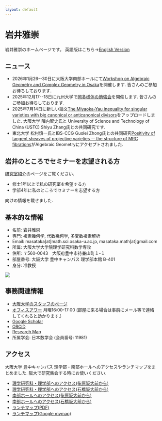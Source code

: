 ```yaml
---
layout: default
---
```


# **岩井雅崇**
岩井雅崇のホームページです。
英語版はこちら→[English Version](https://masataka123.github.io/blog3_e/)


## **ニュース**
- 2026年1月26--30日に大阪大学南部ホールにて[Workshop on Algebraic Geometry and Complex Geometry in Osaka](https://masataka123.github.io/AGCG_Osaka_2026/)を開催します. 皆さんのご参加お待ちしております.
- 2025年12月17--18日に九州大学で[岡多様体の勉強会](https://masataka123.github.io/Oka_manifold_2025/)を開催します. 皆さんのご参加お待ちしております.
- 2025年7月14日に新しい論文[The Miyaoka-Yau inequality for singular varieties with big canonical or anticanonical divisors](https://arxiv.org/abs/2507.08522)をアップロードしました. 大阪大学 陣内智史氏と University of Science and Technology of China (USTC) Shiyu Zhang氏との共同研究です. 
- 東北大学 松村慎一氏とIBS-CCG Guolei Zhong氏との共同研究[Positivity of tangent sheaves of projective varieties -- the structure of MRC fibrations](https://arxiv.org/abs/2309.09489)がAlgebraic Geometryにアクセプトされました. 


<!--
- 2025年6月23--27日に北京大学で開催される[Workshop on Fano Varieties](https://bicmr.pku.edu.cn/content/show/17-3569.html)で講演する予定です. 

-->

## **岩井のところでセミナーを志望される方**

[研究室紹介](https://masataka123.github.io/blog3/sub0)のページをご覧ください.

- 修士1年以上で私の研究室を希望する方
- 学部4年に私のところでセミナーを志望する方

向けの情報を載せました. 

## **基本的な情報**
- 名前: 岩井雅崇
- 専門: 複素幾何学, 代数幾何学, 多変数複素解析
- Email: masataka[at]math.sci.osaka-u.ac.jp, masataka.math[at]gmail.com
- 所属: 大阪大学大学院理学研究科数学専攻
- 住所: 〒560-0043　大阪府豊中市待兼山町１-１
- 部屋番号: 大阪大学 豊中キャンパス 理学部本館 B-401
- 身分: 准教授

![](https://masataka123.github.io/blog3/picture/6.jpg )


## **事務関連情報**

- [大阪大学のスタッフのページ](http://www.math.sci.osaka-u.ac.jp/staff/iwai.html)
- [オフィスアワー](https://www.mext.go.jp/b_menu/shingi/chukyo/chukyo4/gijiroku/attach/1342526.htm) 月曜16:00-17:00 (部屋に来る場合は事前にメール等で連絡してくれると助かります.)
- [Google Scholar](https://scholar.google.com/citations?hl=ja&user=ZTKnR6QAAAAJ)
- [ORCiD](https://orcid.org/0000-0002-0273-0360)
- [Research Map](https://researchmap.jp/Masataka_iwai)
- 所属学会: 日本数学会 (会員番号: 11981)

## **アクセス**
大阪大学 豊中キャンパス 理学部・南部ホールへのアクセスやランチマップをまとめました. 
阪大で研究集会する時にお使いください. 

- [理学研究科・理学部へのアクセス(柴原阪大前から)](https://masataka123.github.io/blog3/pdf/20251005_access/access_science_shibahara_en.pdf)
- [理学研究科・理学部へのアクセス(石橋阪大前から)](https://masataka123.github.io/blog3/pdf/20251005_access/access_science_ishibashi_en.pdf)
- [南部ホールへのアクセス(柴原阪大前から)](https://masataka123.github.io/blog3/pdf/20251005_access/access_nambu_shibahara_en.pdf)
- [南部ホールへのアクセス(石橋阪大前から)](https://masataka123.github.io/blog3/pdf/20251005_access/access_nambu_ishibashi_en.pdf)
- [ランチマップ(PDF)](https://masataka123.github.io/blog3/pdf/20251005_access/lunch_map.pdf)
- [ランチマップ(Google mymap)](https://www.google.com/maps/d/edit?mid=1B7egM_vT4mLeZgtXCt88ys5hColf05I&usp=sharing)


